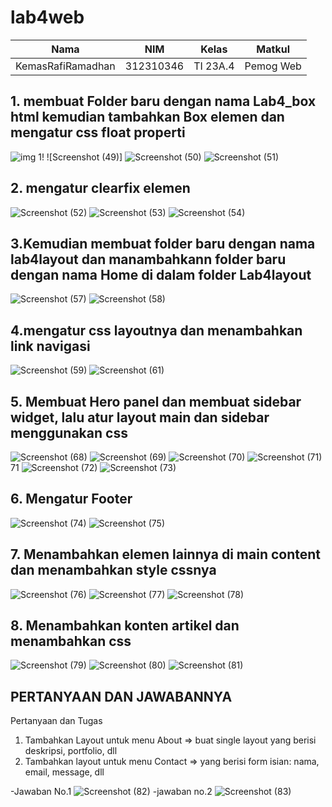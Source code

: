 # lab4web
|Nama|NIM|Kelas|Matkul|
|-----------------|---------|--------|---------|
|KemasRafiRamadhan|312310346|TI 23A.4|Pemog Web|

## 1. membuat Folder baru dengan nama Lab4_box html kemudian tambahkan Box elemen dan mengatur css float properti
![img 1](screenchot/Screenshot48.png)!
![Screenshot (49)]
![Screenshot (50)](https://github.com/user-attachments/assets/dd379d73-dc64-4d00-9c15-f28e88c66bac)
![Screenshot (51)](https://github.com/user-attachments/assets/b62a0c7d-7018-4232-bbd9-bcb00107e665)

## 2. mengatur clearfix elemen
![Screenshot (52)](https://github.com/user-attachments/assets/555f7e76-12db-4223-8a4c-14f23f900a42)
![Screenshot (53)](https://github.com/user-attachments/assets/12ae23e0-6ed9-4596-848b-52e84e0dac49)
![Screenshot (54)](https://github.com/user-attachments/assets/f697c728-5f67-40ae-9dec-f23c6055eae0)

## 3.Kemudian membuat folder baru dengan nama lab4layout dan manambahkann folder baru dengan nama Home di dalam folder Lab4layout
![Screenshot (57)](https://github.com/user-attachments/assets/ab090b17-b053-43f9-9cb2-238a9dd7961a)
![Screenshot (58)](https://github.com/user-attachments/assets/2642eb19-a61e-4421-9534-60d0387f0287)

## 4.mengatur css layoutnya dan menambahkan link navigasi
![Screenshot (59)](https://github.com/user-attachments/assets/f915f999-3235-47a4-83b6-b8266ef31930)
![Screenshot (61)](https://github.com/user-attachments/assets/5f10c866-b877-4a11-be88-9337a6febecd)

## 5. Membuat Hero panel dan membuat sidebar widget, lalu atur layout main dan sidebar menggunakan css
![Screenshot (68)](https://github.com/user-attachments/assets/c9bcaa51-fe53-4dc3-ac3c-1095cfb3d4fc)
![Screenshot (69)](https://github.com/user-attachments/assets/48e2ba17-c4c5-4a71-a4a1-fff8dc033265)
![Screenshot (70)](https://github.com/user-attachments/assets/2079d853-90db-4915-a780-053303e046ab)
![Screenshot (71)](https://github.com/user-attachments/assets/6a7b85cb-4925-4824-8f30-97977cf361e0)71
![Screenshot (72)](https://github.com/user-attachments/assets/8779111d-74dc-4ae6-bda2-f77903ee1253)
![Screenshot (73)](https://github.com/user-attachments/assets/aa1cf1dd-28ac-4d3b-8172-8b91d82782b5)

## 6. Mengatur Footer
![Screenshot (74)](https://github.com/user-attachments/assets/53ebff51-6b95-4c41-8d8f-da7964b6f0cb)
![Screenshot (75)](https://github.com/user-attachments/assets/cc0f4ca0-ebee-4aa2-bf14-160136d0e6d7)

## 7. Menambahkan elemen lainnya di main content dan menambahkan style cssnya
![Screenshot (76)](https://github.com/user-attachments/assets/85760abe-7719-46be-84fa-26efd27d1588)
![Screenshot (77)](https://github.com/user-attachments/assets/ebd7d2ee-6464-4f31-9526-3ffdd3ed2884)
![Screenshot (78)](https://github.com/user-attachments/assets/76688fec-3f3d-4853-8062-5f9524ad3e54)

## 8. Menambahkan konten artikel dan menambahkan css
![Screenshot (79)](https://github.com/user-attachments/assets/393a6098-890e-4a76-b0ef-6bbaa786f29a)
![Screenshot (80)](https://github.com/user-attachments/assets/2cb938b9-6696-4524-bf0c-8adefb1648b7)
![Screenshot (81)](https://github.com/user-attachments/assets/54e78e9d-522c-4e0c-9320-e27f0997dfc3)

## PERTANYAAN DAN JAWABANNYA
Pertanyaan dan Tugas
1. Tambahkan Layout untuk menu About
=> buat single layout yang berisi deskripsi, portfolio, dll
2. Tambahkan layout untuk menu Contact
=> yang berisi form isian: nama, email, message, dll

-Jawaban No.1
![Screenshot (82)](https://github.com/user-attachments/assets/e2c450e8-da53-4946-8348-fc0eaa6da473)
-jawaban no.2
![Screenshot (83)](https://github.com/user-attachments/assets/b3092da9-84a7-4e5c-92c8-949fbc6d63c6)
